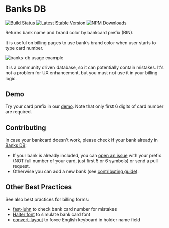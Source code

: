 # Banks DB 
[![Build Status](https://img.shields.io/travis/ramoona/banks-db/master.svg?style=flat-square)](https://travis-ci.org/ramoona/banks-db)
[![Latest Stable Version](https://img.shields.io/npm/v/banks-db.svg?style=flat-square)](https://www.npmjs.com/package/banks-db)
[![NPM Downloads](https://img.shields.io/npm/dm/banks-db.svg?style=flat-square)](https://www.npmjs.com/package/banks-db)

Returns bank name and brand color by bankcard prefix (BIN).

It is useful on billing pages to use bank’s brand color when user starts to type card number.

![banks-db usage example](https://cloud.githubusercontent.com/assets/7067080/13092683/6a763c3c-d512-11e5-990b-73f651db25bc.jpg)

It is a community driven database, so it can potentially contain mistakes. It's not a problem for UX enhancement,
but you must not use it in your billing logic.

## Demo
Try your card prefix in our [demo](http://ramoona.github.io/banks-db-demo/). Note that only first 6 digits of card number are required.

## Contributing

In case your bankcard doesn't work, please check if your bank already in [Banks DB](https://github.com/Ramoona/banks-db/tree/master/banks):

- If your bank is already included, you can [open an issue](https://github.com/Ramoona/banks-db/issues) with your prefix (NOT full number of your card, just first 5 or 6 symbols) or send a pull request.
- Otherwise you can add a new bank (see [contributing guide](https://github.com/Ramoona/banks-db/blob/master/CONTRIBUTING.md)).

## Other Best Practices
See also best practices for billing forms:

* [fast-luhn](https://github.com/bendrucker/fast-luhn) to check bank card number for mistakes
* [Halter font](http://www.dafont.com/halter.font) to simulate bank card font
* [convert-layout](https://github.com/ai/convert-layout) to force English keyboard in holder name field
